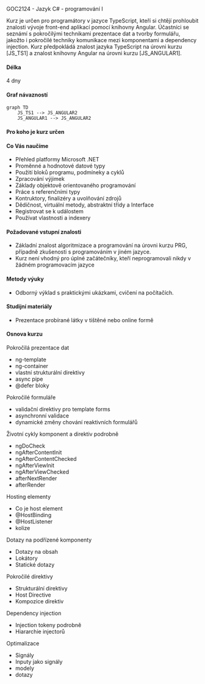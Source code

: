 GOC2124 - Jazyk C# - programování I

Kurz je určen pro programátory v jazyce TypeScript, kteří si chtějí prohloubit znalosti vývoje front-end aplikací pomocí knihovny Angular. Účastníci se seznámí s pokročilými technikami prezentace dat a tvorby formulářu, jakožto i pokročilé techniky komunikace mezi komponentami a dependency injection. Kurz předpokládá znalost jazyka TypeScript na úrovni kurzu [JS_TS1] a znalost knihovny Angular na úrovni kurzu [JS_ANGULAR1].

#### Délka

4 dny

#### Graf návazností

```mermaid
graph TD
    JS_TS1 --> JS_ANGULAR2
    JS_ANGULAR1 --> JS_ANGULAR2
```

#### Pro koho je kurz určen


#### Co Vás naučíme

- Přehled platformy Microsoft .NET
- Proměnné a hodnotové datové typy
- Použití bloků programu, podmíneky a cyklů
- Zpracování výjimek
- Základy objektově orientovaného programování
- Práce s referenčními typy
- Kontruktory, finalizéry a uvolňování zdrojů
- Dědičnost, virtuální metody, abstraktní třídy a Interface
- Registrovat se k událostem
- Používat vlastnosti a indexery

#### Požadované vstupní znalosti

- Základní znalost algoritmizace a programování na úrovni kurzu PRG, případně zkušenosti s programováním v jiném jazyce.
- Kurz není vhodný pro úplné začátečníky, kteří neprogramovali nikdy v žádném programovacím jazyce

#### Metody výuky

- Odborný výklad s praktickými ukázkami, cvičení na počítačích.

#### Studijní materiály

- Prezentace probírané látky v tištěné nebo online formě

#### Osnova kurzu

Pokročilá prezentace dat

- ng-template
- ng-container
- vlastní strukturální direktivy
- async pipe
- @defer bloky

Pokročilé formuláře

- validační direktivy pro template forms
- asynchronní validace
- dynamické změny chování reaktivních formulářů

Životní cykly komponent a direktiv podrobně

- ngDoCheck
- ngAfterContentInit
- ngAfterContentChecked
- ngAfterViewInit
- ngAfterViewChecked
- afterNextRender
- afterRender

Hosting elementy

- Co je host element
- @HostBinding
- @HostListener
- kolize

Dotazy na podřízené komponenty

- Dotazy na obsah
- Lokátory
- Statické dotazy

Pokročilé direktivy

- Strukturální direktivy
- Host Directive
- Kompozice direktiv

Dependency injection

- Injection tokeny podrobně
- Hiararchie injectorů

Optimalizace

- Signály
- Inputy jako signály
- modely
- dotazy
